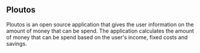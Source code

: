 Ploutos
-------



Ploutos is an open source application that gives the user information on the amount of money that can be spend.
The application calculates the amount of money that can be spend based on the user's income, fixed costs and savings.
